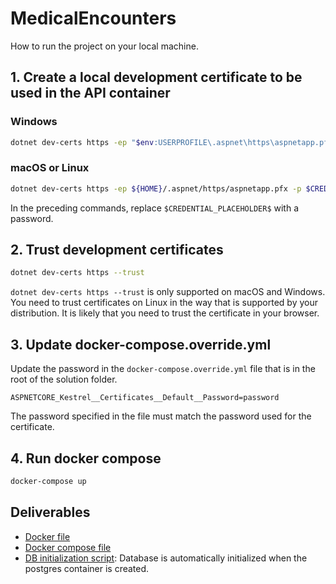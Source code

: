 # MedicalEncounters

How to run the project on your local machine.

## 1. Create a local development certificate to be used in the API container

### Windows


```bash
dotnet dev-certs https -ep "$env:USERPROFILE\.aspnet\https\aspnetapp.pfx"  -p $CREDENTIAL_PLACEHOLDER$
```

### macOS or Linux

```bash
dotnet dev-certs https -ep ${HOME}/.aspnet/https/aspnetapp.pfx -p $CREDENTIAL_PLACEHOLDER$
```

In the preceding commands, replace ```$CREDENTIAL_PLACEHOLDER$``` with a password.


## 2. Trust development certificates

```bash
dotnet dev-certs https --trust
```

```dotnet dev-certs https --trust``` is only supported on macOS and Windows. You need to trust certificates on Linux in the way that is supported by your distribution. It is likely that you need to trust the certificate in your browser.




## 3. Update docker-compose.override.yml 

Update the password in the ```docker-compose.override.yml``` file that is in the root of the solution folder.

```code
ASPNETCORE_Kestrel__Certificates__Default__Password=password
```

The password specified in the file must match the password used for the certificate.

## 4. Run docker compose

```bash
docker-compose up
```

## Deliverables

- [Docker file](MedicalEncounters/MedicalEncounters.Api/Dockerfile)
- [Docker compose file](MedicalEncounters/docker-compose.yml)
- [DB initialization script](MedicalEncounters/init.sql): Database is automatically initialized when the postgres container is created.